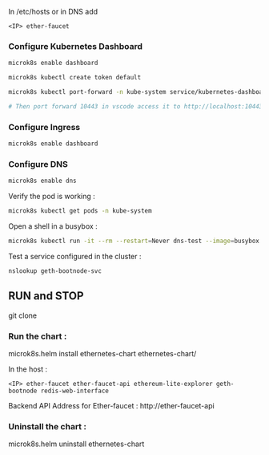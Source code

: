 

In /etc/hosts or in DNS add
```
<IP> ether-faucet
```

### Configure Kubernetes Dashboard
```bash
microk8s enable dashboard

microk8s kubectl create token default

microk8s kubectl port-forward -n kube-system service/kubernetes-dashboard 10443:443

# Then port forward 10443 in vscode access it to http://localhost:10443
```

### Configure Ingress
```bash
microk8s enable dashboard
```

### Configure DNS 
```bash
microk8s enable dns
```

Verify the pod is working : 
```bash
microk8s kubectl get pods -n kube-system
```

Open a shell in a busybox : 
```bash
microk8s kubectl run -it --rm --restart=Never dns-test --image=busybox -- sh
```

Test a service configured in the cluster :
```bash
nslookup geth-bootnode-svc
```

## RUN and STOP

git clone 

### Run the chart :

microk8s.helm install ethernetes-chart ethernetes-chart/

In the host : 
```
<IP> ether-faucet ether-faucet-api ethereum-lite-explorer geth-bootnode redis-web-interface
```
Backend API Address for Ether-faucet : http://ether-faucet-api


### Uninstall the chart : 

microk8s.helm uninstall ethernetes-chart
